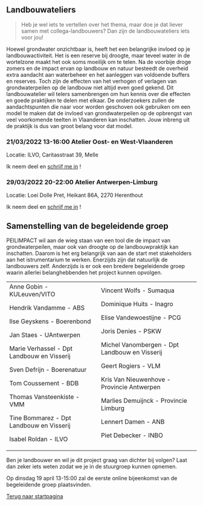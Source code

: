 ## Landbouwateliers
> Heb je wel iets te vertellen over het thema, maar doe je dat liever samen met collega-landbouwers? Dan zijn de landbouwateliers iets voor jou!

Hoewel grondwater onzichtbaar is, heeft het een belangrijke invloed op je landbouwactiviteit. Het is een reserve bij droogte, maar teveel water in de wortelzone maakt het ook soms moeilijk om te telen.  Na de voorbije droge zomers en de impact ervan op landbouw en natuur besteedt de overheid extra aandacht aan waterbeheer en het aanleggen van voldoende buffers en reserves. Toch zijn de effecten van het verhogen of verlagen van grondwaterpeilen op de landbouw niet altijd even goed gekend. Dit landbouwatelier wil telers samenbrengen om hun kennis over die effecten en goede praktijken te delen met elkaar. De onderzoekers zullen de aandachtspunten die naar voor worden geschoven ook gebruiken om een model te maken dat de invloed van grondwaterpeilen op de opbrengst van veel voorkomende teelten in Vlaanderen kan inschatten. Jouw inbreng uit de praktijk is dus van groot belang voor dat model.      

### 21/03/2022 13-16:00 Atelier Oost- en West-Vlaanderen 
Locatie: ILVO, Caritasstraat 39, Melle

Ik neem deel en [schrijf me in](https://www.eventbrite.be/e/registratie-peilimpact-landbouwatelier-267395827117 ) !

### 29/03/2022 20-22:00 Atelier Antwerpen-Limburg
Locatie: Loei Dolle Pret, Heikant 86A, 2270 Herenthout

Ik neem deel en [schrijf me in](https://www.eventbrite.be/e/registratie-peilimpact-landbouwatelier-antwerpen-limburg-277530660677 ) !

## Samenstelling van de begeleidende groep
PEILIMPACT wil aan de wieg staan van een tool die de impact van grondwaterpeilen, maar ook van droogte op de landbouwpraktijk kan inschatten. Daarom is het erg belangrijk van aan de start met stakeholders aan het istrumentarium te werken. Enerzijds zijn dat natuurlijk de landbouwers zelf. Anderzijds is er ook een bredere begeleidende groep waarin allerlei belanghebbenden het project kunnen opvolgen.

<table>
  <tr><td>
 Anne	Gobin	- KULeuven/VITO
    
Hendrik	Vandamme - ABS
    
Ilse	Geyskens - Boerenbond
    
Jan	    Staes	- UAntwerpen
    
Marie	Verhassel	- Dpt Landbouw en Visserij
    
Sven	Defrijn	- Boerenatuur
    
Tom	    Coussement	- BDB
    
Thomas	Vansteenkiste	- VMM
    
Tine	Bommarez - Dpt Landbouw en Visserij
    
Isabel Roldan - ILVO 
   </td>
    <td>
Vincent	Wolfs	- Sumaqua
      
Dominique Huits - Inagro
      
Elise 	Vandewoestijne - PCG
      
Joris 	Denies	 - PSKW
      
Michel	Vanombergen - Dpt Landbouw en Visserij
      
Geert	Rogiers - VLM
      
Kris 	Van Nieuwenhove - Provincie Antwerpen
      
Marlies	Demuijnck - Provincie Limburg
      
Lennert Damen - ANB
      
Piet 	Debecker - INBO
    </td>
</tr>
</table>


Ben je landbouwer en wil je dit project graag van dichter bij volgen? Laat dan zeker iets weten zodat we je in de stuurgroep kunnen opnemen.

Op dinsdag 19 april 13-15:00 zal de eerste online bijeenkomst van de begeleidende groep plaatsvinden.


[Terug naar startpagina](https://ilvo-peilimpact.github.io/peilimpact/)
